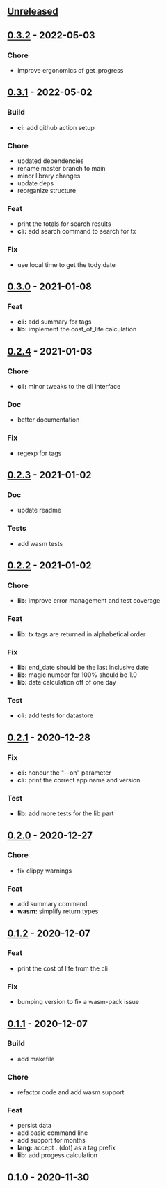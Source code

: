 <a name="unreleased"></a>
## [Unreleased]


<a name="0.3.2"></a>
## [0.3.2] - 2022-05-03
### Chore
- improve ergonomics of get_progress


<a name="0.3.1"></a>
## [0.3.1] - 2022-05-02
### Build
- **ci:** add github action setup

### Chore
- updated dependencies
- rename master branch to main
- minor library changes
- update deps
- reorganize structure

### Feat
- print the totals for search results
- **cli:** add search command to search for tx

### Fix
- use local time to get the tody date


<a name="0.3.0"></a>
## [0.3.0] - 2021-01-08
### Feat
- **cli:** add summary for tags
- **lib:** implement the cost_of_life calculation


<a name="0.2.4"></a>
## [0.2.4] - 2021-01-03
### Chore
- **cli:** minor tweaks to the cli interface

### Doc
- better documentation

### Fix
- regexp for tags


<a name="0.2.3"></a>
## [0.2.3] - 2021-01-02
### Doc
- update readme

### Tests
- add wasm tests


<a name="0.2.2"></a>
## [0.2.2] - 2021-01-02
### Chore
- **lib:** improve error management and test coverage

### Feat
- **lib:** tx tags are returned in alphabetical order

### Fix
- **lib:** end_date should be the last inclusive date
- **lib:** magic number for 100% should be 1.0
- **lib:** date calculation off of one day

### Test
- **cli:** add tests for datastore


<a name="0.2.1"></a>
## [0.2.1] - 2020-12-28
### Fix
- **cli:** honour the "--on" parameter
- **cli:** print the correct app name and version

### Test
- **lib:** add more tests for the lib part


<a name="0.2.0"></a>
## [0.2.0] - 2020-12-27
### Chore
- fix clippy warnings

### Feat
- add summary command
- **wasm:** simplify return types


<a name="0.1.2"></a>
## [0.1.2] - 2020-12-07
### Feat
- print the cost of life from the cli

### Fix
- bumping version to fix a wasm-pack issue


<a name="0.1.1"></a>
## [0.1.1] - 2020-12-07
### Build
- add makefile

### Chore
- refactor code and add wasm support

### Feat
- persist data
- add basic command line
- add support for months
- **lang:** accept . (dot) as a tag prefix
- **lib:** add progess calculation


<a name="0.1.0"></a>
## 0.1.0 - 2020-11-30

[Unreleased]: https://github.com/noandrea/costoflife-rs/compare/0.3.2...HEAD
[0.3.2]: https://github.com/noandrea/costoflife-rs/compare/0.3.1...0.3.2
[0.3.1]: https://github.com/noandrea/costoflife-rs/compare/0.3.0...0.3.1
[0.3.0]: https://github.com/noandrea/costoflife-rs/compare/0.2.4...0.3.0
[0.2.4]: https://github.com/noandrea/costoflife-rs/compare/0.2.3...0.2.4
[0.2.3]: https://github.com/noandrea/costoflife-rs/compare/0.2.2...0.2.3
[0.2.2]: https://github.com/noandrea/costoflife-rs/compare/0.2.1...0.2.2
[0.2.1]: https://github.com/noandrea/costoflife-rs/compare/0.2.0...0.2.1
[0.2.0]: https://github.com/noandrea/costoflife-rs/compare/0.1.2...0.2.0
[0.1.2]: https://github.com/noandrea/costoflife-rs/compare/0.1.1...0.1.2
[0.1.1]: https://github.com/noandrea/costoflife-rs/compare/0.1.0...0.1.1
